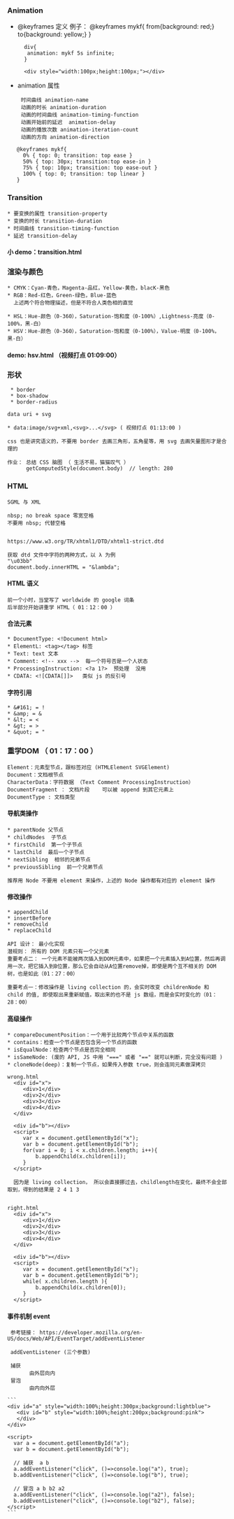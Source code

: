 ### Animation
  * @keyframes 定义
        例子：
          @keyframes mykf{
           from{background: red;}
           to{background: yellow;}
          }

          div{
           animation: mykf 5s infinite;
          }

          <div style="width:100px;height:100px;"></div>
  * animation
      属性
         
         时间曲线 animation-name
         动画的时长 animation-duration
         动画的时间曲线 animation-timing-function
         动画开始前的延迟  animation-delay
         动画的播放次数 animation-iteration-count
         动画的方向 animation-direction
         
  ```  
     @keyframes mykf{
       0% { top: 0; transition: top ease }
       50% { top: 30px; transition:top ease-in }
       75% { top: 10px; transition: top ease-out }
       100% { top: 0; transition: top linear }
     }
  ```  
### Transition

    * 要变换的属性 transition-property
    * 变换的时长 transition-duration
    * 时间曲线 transition-timing-function
    * 延迟 transition-delay
  
####  小 demo：transition.html
  
### 渲染与颜色
    * CMYK：Cyan-青色，Magenta-品红，Yellow-黄色，blacK-黑色
    * RGB：Red-红色，Green-绿色，Blue-蓝色
      上述两个符合物理描述，但是不符合人类色相的直觉

    * HSL：Hue-颜色（0-360），Saturation-饱和度（0-100%）,Lightness-亮度（0-100%，黑-白）
    * HSV：Hue-颜色（0-360），Saturation-饱和度（0-100%），Value-明度（0-100%，黑-白）

#### demo:  hsv.html  （视频打点 01:09:00）

### 形状
     * border
     * box-shadow
     * border-radius

    data uri + svg

    * data:image/svg+xml,<svg>...</svg> ( 视频打点 01:13:00 )

    css 也是讲究语义的，不要用 border 去画三角形，五角星等，用 svg 去画矢量图形才是合理的

    作业： 总结 CSS 脑图 （ 生活不易，猫猫叹气 ）
          getComputedStyle(document.body)  // length: 280
      
### HTML

    SGML 与 XML

    nbsp; no break space 零宽空格
    不要用 nbsp; 代替空格
 
 
    https://www.w3.org/TR/xhtml1/DTD/xhtml1-strict.dtd

    获取 dtd 文件中字符的两种方式，以 λ 为例
    "\u03bb"
    document.body.innerHTML = "&lambda";
 
#### HTML 语义
    前一个小时，当堂写了 worldwide 的 google 词条
    后半部分开始讲重学 HTML（ 01：12：00 ）
  
#### 合法元素 
    * DocumentType: <!Document html>
    * ElementL: <tag></tag> 标签
    * Text: text 文本
    * Comment: <!-- xxx -->  每一个符号否是一个人状态
    * ProcessingInstruction: <?a 1?>  预处理  没用 
    * CDATA: <![CDATA[]]>   类似 js 的反引号
#### 字符引用
    * &#161; = !
    * &amp; = &
    * &lt; = <
    * &gt; = >
    * &quot; = "
### 重学DOM （ 01：17：00 ）

    Element：元素型节点，跟标签对应 (HTMLElement SVGElement)
    Document：文档根节点
    CharacterData：字符数据 （Text Comment ProcessingInstruction）
    DocumentFragment ： 文档片段    可以被 append 到其它元素上
    DocumentType : 文档类型
 
#### 导航类操作

    * parentNode 父节点
    * childNodes  子节点
    * firstChild  第一个子节点
    * lastChild  最后一个子节点
    * nextSibling  相邻的兄弟节点
    * previousSibling  前一个兄弟节点
    
    推荐用 Node 不要用 element 来操作，上述的 Node 操作都有对应的 element 操作

     
    
#### 修改操作

    * appendChild
    * insertBefore
    * removeChild
    * replaceChild
    
    API 设计： 最小化实现
    潜规则： 所有的 DOM 元素只有一个父元素
    重要考点二： 一个元素不能被两次插入到DOM元素中，如果把一个元素插入到A位置，然后再调用一次，把它插入到B位置，那么它会自动从A位置remove掉，即使是两个互不相关的 DOM 树，也是如此（01：27：00）
        
    重要考点一：修改操作是 living collection 的，会实时改变 childrenNode 和 child 的值, 即使取出来重新赋值，取出来的也不是 js 数组，而是会实时变化的（01：28：00）

#### 高级操作

    * compareDocumentPosition：一个用于比较两个节点中关系的函数
    * contains：检查一个节点是否包含另一个节点的函数
    * isEqualNode：检查两个节点是否完全相同
    * isSameNode: (废的 API, JS 中用 "===" 或者 "==" 就可以判断，完全没有问题 )
    * cloneNode(deep)：复制一个节点，如果传入参数 true，则会连同元素做深拷贝

```
wrong.html
  <div id="x">
     <div>1</div>
     <div>2</div>
     <div>3</div>
     <div>4</div>
  </div>
  
  <div id="b"></div>
  <script>
     var x = document.getElementById("x");
     var b = document.getElementById("b");
     for(var i = 0; i < x.children.length; i++){
         b.appendChild(x.children[i]);
     }
  </script>
  
  因为是 living collection， 所以会直接挪过去，childlength在变化，最终不会全部取到，得到的结果是 2 4 1 3
  
```
```
right.html
  <div id="x">
     <div>1</div>
     <div>2</div>
     <div>3</div>
     <div>4</div>
  </div>
  
  <div id="b"></div>
  <script>
     var x = document.getElementById("x");
     var b = document.getElementById("b");
     while( x.children.length ){
         b.appendChild(x.children[0]);
     }
  </script>
```
#### 事件机制 event
     参考链接： https://developer.mozilla.org/en-US/docs/Web/API/EventTarget/addEventListener

     addEventListener (三个参数)

     捕获
           由外层向内
     冒泡
           由内向外层
           
    ```
    <div id="a" style="width:100%;height:300px;background:lightblue">
       <div id="b" style="width:100%;height:200px;background:pink">
       </div>
    </div>
    
    <script>
      var a = document.getElementById("a");
      var b = document.getElementById("b");
      
      // 捕获  a b 
      a.addEventListener("click", ()=>console.log("a"), true);
      b.addEventListener("click", ()=>console.log("b"), true);
      
      // 冒泡 a b b2 a2
      a.addEventListener("click", ()=>console.log("a2"), false);
      b.addEventListener("click", ()=>console.log("b2"), false);
    </script>
    ```
